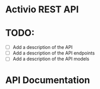 # Activio REST API

# TODO:
- [ ] Add a description of the API
- [ ] Add a description of the API endpoints
- [ ] Add a description of the API models

# API Documentation
